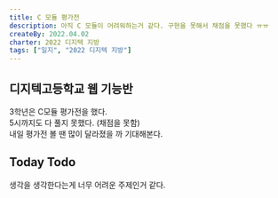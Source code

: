 ```yaml
---
title: C 모듈 평가전
description: 아직 C 모듈이 어려워하는거 같다. 구현을 못해서 채점을 못했다 ㅠㅠ
createBy: 2022.04.02
charter: 2022 디지텍 지방
tags: ["일지", "2022 디지텍 지방"]
---
```


## 디지텍고등학교 웹 기능반

3학년은 C모듈 평가전을 했다.  
5시까지도 다 풀지 못했다. (채점을 못함)  
내일 평가전 볼 땐 많이 달라졌을 까 기대해본다.

## Today Todo

생각을 생각한다는게 너무 어려운 주제인거 같다.
